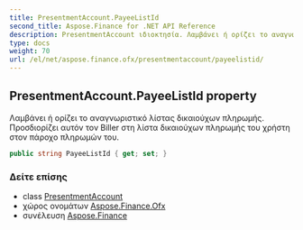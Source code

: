 ```yaml
---
title: PresentmentAccount.PayeeListId
second_title: Aspose.Finance for .NET API Reference
description: PresentmentAccount ιδιοκτησία. Λαμβάνει ή ορίζει το αναγνωριστικό λίστας δικαιούχων πληρωμής. Προσδιορίζει αυτόν τον Biller στη λίστα δικαιούχων πληρωμής του χρήστη στον πάροχο πληρωμών του.
type: docs
weight: 70
url: /el/net/aspose.finance.ofx/presentmentaccount/payeelistid/
---
```

## PresentmentAccount.PayeeListId property

Λαμβάνει ή ορίζει το αναγνωριστικό λίστας δικαιούχων πληρωμής. Προσδιορίζει αυτόν τον Biller στη λίστα δικαιούχων πληρωμής του χρήστη στον πάροχο πληρωμών του.

```csharp
public string PayeeListId { get; set; }
```

### Δείτε επίσης

* class [PresentmentAccount](../)
* χώρος ονομάτων [Aspose.Finance.Ofx](../../presentmentaccount/)
* συνέλευση [Aspose.Finance](../../../)


